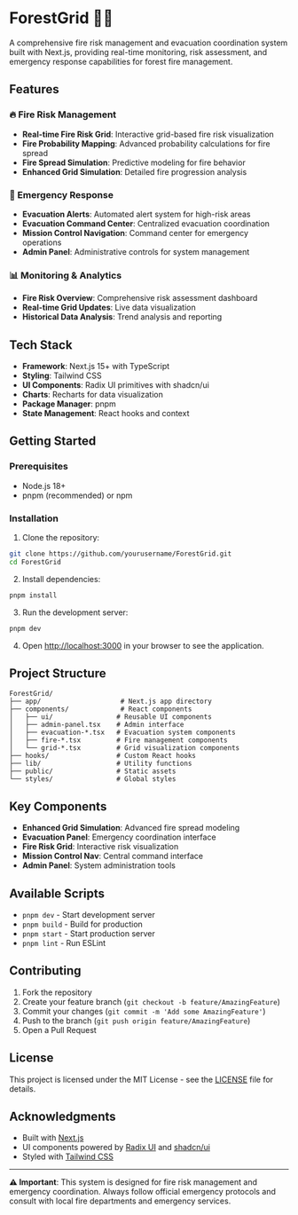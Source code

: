 # ForestGrid 🌲🔥

A comprehensive fire risk management and evacuation coordination system built with Next.js, providing real-time monitoring, risk assessment, and emergency response capabilities for forest fire management.

## Features

### 🔥 Fire Risk Management
- **Real-time Fire Risk Grid**: Interactive grid-based fire risk visualization
- **Fire Probability Mapping**: Advanced probability calculations for fire spread
- **Fire Spread Simulation**: Predictive modeling for fire behavior
- **Enhanced Grid Simulation**: Detailed fire progression analysis

### 🚨 Emergency Response
- **Evacuation Alerts**: Automated alert system for high-risk areas
- **Evacuation Command Center**: Centralized evacuation coordination
- **Mission Control Navigation**: Command center for emergency operations
- **Admin Panel**: Administrative controls for system management

### 📊 Monitoring & Analytics
- **Fire Risk Overview**: Comprehensive risk assessment dashboard
- **Real-time Grid Updates**: Live data visualization
- **Historical Data Analysis**: Trend analysis and reporting

## Tech Stack

- **Framework**: Next.js 15+ with TypeScript
- **Styling**: Tailwind CSS
- **UI Components**: Radix UI primitives with shadcn/ui
- **Charts**: Recharts for data visualization
- **Package Manager**: pnpm
- **State Management**: React hooks and context

## Getting Started

### Prerequisites

- Node.js 18+ 
- pnpm (recommended) or npm

### Installation

1. Clone the repository:
```bash
git clone https://github.com/yourusername/ForestGrid.git
cd ForestGrid
```

2. Install dependencies:
```bash
pnpm install
```

3. Run the development server:
```bash
pnpm dev
```

4. Open [http://localhost:3000](http://localhost:3000) in your browser to see the application.

## Project Structure

```
ForestGrid/
├── app/                    # Next.js app directory
├── components/             # React components
│   ├── ui/                # Reusable UI components
│   ├── admin-panel.tsx    # Admin interface
│   ├── evacuation-*.tsx   # Evacuation system components
│   ├── fire-*.tsx         # Fire management components
│   └── grid-*.tsx         # Grid visualization components
├── hooks/                 # Custom React hooks
├── lib/                   # Utility functions
├── public/                # Static assets
└── styles/                # Global styles
```

## Key Components

- **Enhanced Grid Simulation**: Advanced fire spread modeling
- **Evacuation Panel**: Emergency coordination interface
- **Fire Risk Grid**: Interactive risk visualization
- **Mission Control Nav**: Central command interface
- **Admin Panel**: System administration tools

## Available Scripts

- `pnpm dev` - Start development server
- `pnpm build` - Build for production
- `pnpm start` - Start production server
- `pnpm lint` - Run ESLint

## Contributing

1. Fork the repository
2. Create your feature branch (`git checkout -b feature/AmazingFeature`)
3. Commit your changes (`git commit -m 'Add some AmazingFeature'`)
4. Push to the branch (`git push origin feature/AmazingFeature`)
5. Open a Pull Request

## License

This project is licensed under the MIT License - see the [LICENSE](LICENSE) file for details.

## Acknowledgments

- Built with [Next.js](https://nextjs.org/)
- UI components powered by [Radix UI](https://www.radix-ui.com/) and [shadcn/ui](https://ui.shadcn.com/)
- Styled with [Tailwind CSS](https://tailwindcss.com/)

---

**⚠️ Important**: This system is designed for fire risk management and emergency coordination. Always follow official emergency protocols and consult with local fire departments and emergency services.
